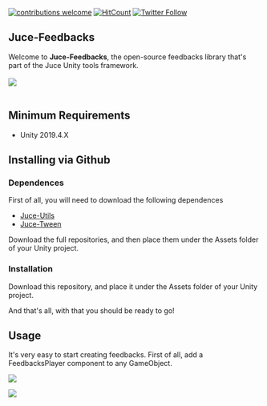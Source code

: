 [![contributions welcome](https://img.shields.io/badge/contributions-welcome-brightgreen.svg?style=flat)](https://github.com/Juce-Assets/Juce-Feedbacks/issues)
[![HitCount](http://hits.dwyl.com/{juce-assets}/{juce-feedbacks}.svg)](http://hits.dwyl.com/{juce-assets}/{juce-feedbacks})
[![Twitter Follow](https://img.shields.io/badge/twitter-%406uillem-blue.svg?style=flat&label=Follow)](https://twitter.com/6uillem)
## Juce-Feedbacks
Welcome to **Juce-Feedbacks**, the open-source feedbacks library that's part of the Juce Unity tools framework.
 <br/>
 <br/>
![](https://github.com/Juce-Assets/Juce-Feedbacks/blob/master/Misc/LogoShortHeight.png)
 <br/>
 <br/>
 
## Minimum Requirements
- Unity 2019.4.X

## Installing via Github
### Dependences
First of all, you will need to download the following dependences
- [Juce-Utils](https://github.com/Juce-Assets/Juce-Utils)
- [Juce-Tween](https://github.com/Juce-Assets/Juce-Tween)

Download the full repositories, and then place them under the Assets folder of your Unity project.

### Installation
Download this repository, and place it under the Assets folder of your Unity project.

And that's all, with that you should be ready to go!

## Usage
It's very easy to start creating feedbacks. First of all, add a FeedbacksPlayer component to any GameObject. 

![](https://github.com/Juce-Assets/Juce-Feedbacks/blob/master/Misc/UsingFeedbacks1.png)

![](https://github.com/Juce-Assets/Juce-Feedbacks/blob/master/Misc/UsingFeedbacks2.png)
